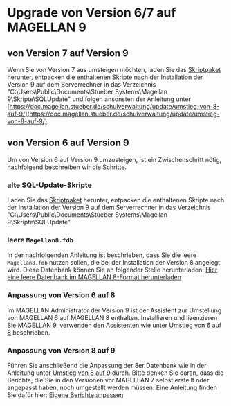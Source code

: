 # Upgrade von Version 6/7 auf MAGELLAN 9

## von Version 7 auf Version 9

Wenn Sie von Version 7 aus umsteigen möchten, laden Sie das [Skriptpaket](https://my.hidrive.com/lnk/gtypCW3w) herunter, entpacken die enthaltenen Skripte nach der Installation der Version 9 auf dem Serverrechner in das Verzeichnis "C:\Users\Public\Documents\Stueber Systems\Magellan 9\Skripte\SQLUpdate" und folgen ansonsten der Anleitung unter [https://doc.magellan.stueber.de/schulverwaltung/update/umstieg-von-8-auf-9/](https://doc.magellan.stueber.de/schulverwaltung/update/umstieg-von-8-auf-9/).

## von Version 6 auf Version 9

Um von Version 6 auf Version 9 umzusteigen, ist ein Zwischenschritt nötig, nachfolgend beschreiben wir die Schritte.

### alte SQL-Update-Skripte

Laden Sie das [Skriptpaket](https://my.hidrive.com/lnk/gtypCW3w) herunter, entpacken die enthaltenen Skripte nach der Installation der Version 9 auf dem Serverrechner in das Verzeichnis "C:\Users\Public\Documents\Stueber Systems\Magellan 9\Skripte\SQLUpdate"

### leere `Magellan8.fdb`

In der nachfolgenden Anleitung ist beschrieben, dass Sie die leere `Magellan8.fdb` nutzen sollen, die bei der Installation der Version 8 angelegt wird. Diese Datenbank können Sie an folgender Stelle herunterladen: [Hier eine leere Datenbank im MAGELLAN 8-Format herunterladen](https://download.stueber.de/bin/de/assets/magellan/v8/database/MAGELLAN8.fdb)

### Anpassung von Version 6 auf 8

Im MAGELLAN Administrator der Version 9 ist der Assistent zur Umstellung von MAGELLAN 6 auf MAGELLAN 8 enthalten. Installieren und lizenzieren Sie MAGELLAN 9, verwenden den Assistenten wie unter [Umstieg von 6 auf 8](https://doc.magellan.stueber.de/schulverwaltung/update/umstieg-von-6-auf-8/) beschrieben.

### Anpassung von Version 8 auf 9

Führen Sie anschließend die Anpassung der 8er Datenbank wie in der Anleitung unter [Umstieg von 8 auf 9](https://doc.magellan.stueber.de/schulverwaltung/update/umstieg-von-8-auf-9/) durch. Bitte denken Sie daran, dass die Berichte, die Sie in den Versionen vor MAGELLAN 7 selbst erstellt oder angepasst haben, noch umgestellt werden müssen. Eine Anleitung finden Sie dafür hier: [Eigene Berichte anpassen](https://doc.magellan.stueber.de/schulverwaltung/update/berichte_anpassen/)